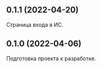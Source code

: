 ## 0.1.1 (2022-04-20)

Страница входа в ИС.

## 0.1.0 (2022-04-06)

Подготовка проекта к разработке.
